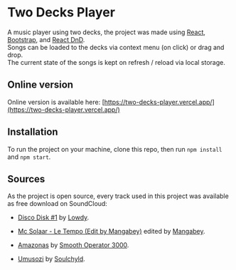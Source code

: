 # Two Decks Player

A music player using two decks, the project was made using [React](https://reactjs.org/ "React"), [Bootstrap](https://getbootstrap.com/ "Bootstrap"), and [React DnD](https://react-dnd.github.io/react-dnd/about "React DnD").  
Songs can be loaded to the decks via context menu (on click) or drag and drop.  
The current state of the songs is kept on refresh / reload via local storage.

## Online version

Online version is available here: [https://two-decks-player.vercel.app/](https://two-decks-player.vercel.app/)

## Installation

To run the project on your machine, clone this repo, then run `npm install` and `npm start`.


## Sources

As the project is open source, every track used in this project was available as free download on SoundCloud:

- [Disco Disk #1](https://soundcloud.com/twofivesixrecords/discodisk1 "Disco Disk #1") by [Lowdy](https://soundcloud.com/lowdymusic "Lowdy").

- [Mc Solaar - Le Tempo (Edit by Mangabey)](https://soundcloud.com/mangabey-1/solaar-le-vent-le-tempo-mangabey-club-mix "Mc Solaar - Le Tempo (Edit by Mangabey)") edited by [Mangabey](https://soundcloud.com/mangabey-1 "Mangabey").

- [Amazonas](https://soundcloud.com/thesmoothoperator3000/amazonas "Amazonas") by [Smooth Operator 3000](https://soundcloud.com/thesmoothoperator3000 "Smooth Operator 3000").

- [Umusozi](https://soundcloud.com/la-soulchyld/umusozi "Umusozi") by [Soulchyld](https://soundcloud.com/la-soulchyld "Soulchyld").

